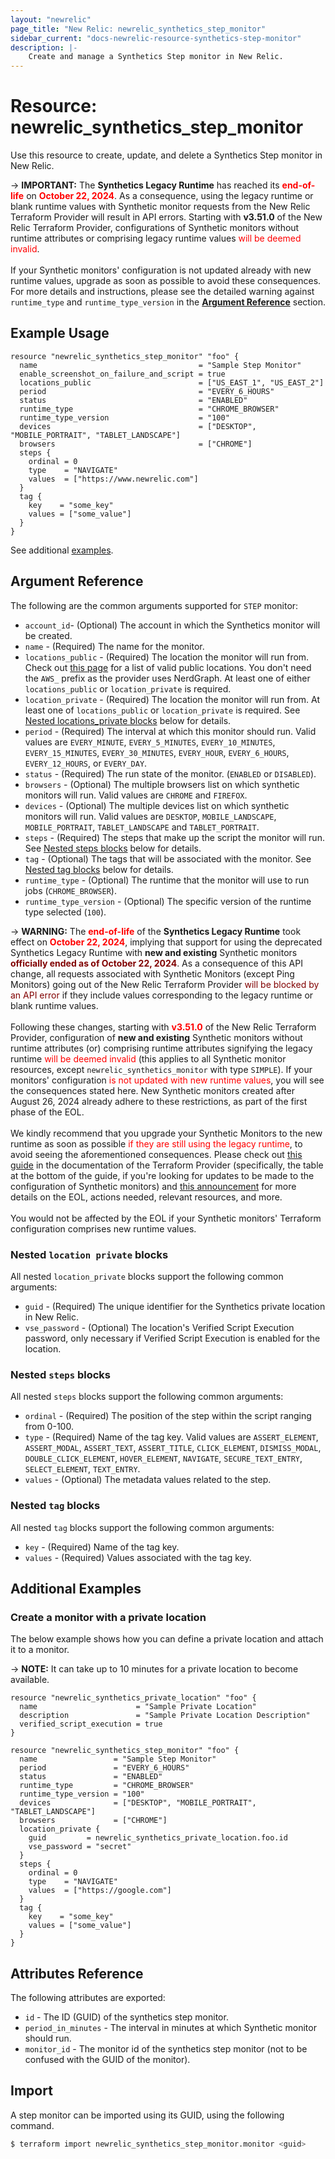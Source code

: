 ```yaml
---
layout: "newrelic"
page_title: "New Relic: newrelic_synthetics_step_monitor"
sidebar_current: "docs-newrelic-resource-synthetics-step-monitor"
description: |-
    Create and manage a Synthetics Step monitor in New Relic.
---
```


# Resource: newrelic\_synthetics\_step\_monitor

Use this resource to create, update, and delete a Synthetics Step monitor in New Relic.

-> **IMPORTANT:**  The **Synthetics Legacy Runtime** has reached its <b style="color:red;">end-of-life</b> on <b style="color:red;">October 22, 2024</b>. As a consequence, using the legacy runtime or blank runtime values with Synthetic monitor requests from the New Relic Terraform Provider will result in API errors. Starting with **v3.51.0** of the New Relic Terraform Provider, configurations of Synthetic monitors without runtime attributes or comprising legacy runtime values <span style="color:red;">will be deemed invalid</span>. 
<br><br>
If your Synthetic monitors' configuration is not updated already with new runtime values, upgrade as soon as possible to avoid these consequences. For more details and instructions, please see the detailed warning against `runtime_type` and `runtime_type_version` in the [**Argument Reference**](#runtime_type) section.

## Example Usage

```hcl
resource "newrelic_synthetics_step_monitor" "foo" {
  name                                    = "Sample Step Monitor"
  enable_screenshot_on_failure_and_script = true
  locations_public                        = ["US_EAST_1", "US_EAST_2"]
  period                                  = "EVERY_6_HOURS"
  status                                  = "ENABLED"
  runtime_type                            = "CHROME_BROWSER"
  runtime_type_version                    = "100"
  devices                                 = ["DESKTOP", "MOBILE_PORTRAIT", "TABLET_LANDSCAPE"]
  browsers                                = ["CHROME"]
  steps {
    ordinal = 0
    type    = "NAVIGATE"
    values  = ["https://www.newrelic.com"]
  }
  tag {
    key    = "some_key"
    values = ["some_value"]
  }
}
```
See additional [examples](#additional-examples).

## Argument Reference

The following are the common arguments supported for `STEP` monitor:

* `account_id`- (Optional) The account in which the Synthetics monitor will be created.
* `name` - (Required) The name for the monitor.
* `locations_public` - (Required) The location the monitor will run from. Check out [this page](https://docs.newrelic.com/docs/synthetics/synthetic-monitoring/administration/synthetic-public-minion-ips/) for a list of valid public locations. You don't need the `AWS_` prefix as the provider uses NerdGraph. At least one of either `locations_public` or `location_private` is required.
* `location_private` - (Required) The location the monitor will run from. At least one of `locations_public` or `location_private` is required. See [Nested locations_private blocks](#nested-locations-private-blocks) below for details.
* `period` - (Required) The interval at which this monitor should run. Valid values are `EVERY_MINUTE`, `EVERY_5_MINUTES`, `EVERY_10_MINUTES`, `EVERY_15_MINUTES`, `EVERY_30_MINUTES`, `EVERY_HOUR`, `EVERY_6_HOURS`, `EVERY_12_HOURS`, or `EVERY_DAY`.
* `status` - (Required) The run state of the monitor. (`ENABLED` or `DISABLED`).
* `browsers` - (Optional) The multiple browsers list on which synthetic monitors will run. Valid values are `CHROME` and `FIREFOX`.
* `devices` - (Optional) The multiple devices list on which synthetic monitors will run. Valid values are `DESKTOP`, `MOBILE_LANDSCAPE`, `MOBILE_PORTRAIT`, `TABLET_LANDSCAPE` and `TABLET_PORTRAIT`.
* `steps` - (Required) The steps that make up the script the monitor will run. See [Nested steps blocks](#nested-steps-blocks) below for details.
* `tag` - (Optional) The tags that will be associated with the monitor. See [Nested tag blocks](#nested-tag-blocks) below for details.
* `runtime_type` - (Optional) The runtime that the monitor will use to run jobs (`CHROME_BROWSER`).
* `runtime_type_version` - (Optional) The specific version of the runtime type selected (`100`).

-> **WARNING:**  The <b style="color:red;">end-of-life</b> of the **Synthetics Legacy Runtime** took effect on <b style="color:red;">October 22, 2024</b>, implying that support for using the deprecated Synthetics Legacy Runtime with **new and existing** Synthetic monitors <b style="color:maroon;">officially ended as of October 22, 2024</b>. As a consequence of this API change, all requests associated with Synthetic Monitors (except Ping Monitors) going out of the New Relic Terraform Provider <span style="color:maroon;">will be blocked by an API error</span> if they include values corresponding to the legacy runtime or blank runtime values.
<br><br>
Following these changes, starting with <b style="color:red;">v3.51.0</b> of the New Relic Terraform Provider, configuration of **new and existing** Synthetic monitors without runtime attributes (or) comprising runtime attributes signifying the legacy runtime <span style="color:red;">will be deemed invalid</span> (this applies to all Synthetic monitor resources, except `newrelic_synthetics_monitor` with type `SIMPLE`). If your monitors' configuration <span style="color:red;">is not updated with new runtime values</span>, you will see the consequences stated here. New Synthetic monitors created after August 26, 2024 already adhere to these restrictions, as part of the first phase of the EOL.
<br><br>
We kindly recommend that you upgrade your Synthetic Monitors to the new runtime as soon as possible <span style="color:red;">if they are still using the legacy runtime</span>, to avoid seeing the aforementioned consequences. Please check out [this guide](https://registry.terraform.io/providers/newrelic/newrelic/latest/docs/guides/synthetics_legacy_runtime_eol_migration_guide) in the documentation of the Terraform Provider (specifically, the table at the bottom of the guide, if you're looking for updates to be made to the configuration of Synthetic monitors) and [this announcement](https://forum.newrelic.com/s/hubtopic/aAXPh0000001brxOAA/upcoming-endoflife-legacy-synthetics-runtimes-and-cpm) for more details on the EOL, actions needed, relevant resources, and more.
<br><br>
You would not be affected by the EOL if your Synthetic monitors' Terraform configuration comprises new runtime values.

### Nested `location private` blocks

All nested `location_private` blocks support the following common arguments:

* `guid` - (Required) The unique identifier for the Synthetics private location in New Relic.
* `vse_password` - (Optional) The location's Verified Script Execution password, only necessary if Verified Script Execution is enabled for the location.

### Nested `steps` blocks

All nested `steps` blocks support the following common arguments:

* `ordinal` - (Required) The position of the step within the script ranging from 0-100.
* `type` - (Required) Name of the tag key. Valid values are `ASSERT_ELEMENT`, `ASSERT_MODAL`, `ASSERT_TEXT`, `ASSERT_TITLE`, `CLICK_ELEMENT`, `DISMISS_MODAL`, `DOUBLE_CLICK_ELEMENT`, `HOVER_ELEMENT`, `NAVIGATE`, `SECURE_TEXT_ENTRY`, `SELECT_ELEMENT`, `TEXT_ENTRY`.
* `values` - (Optional) The metadata values related to the step.

### Nested `tag` blocks

All nested `tag` blocks support the following common arguments:

* `key` - (Required) Name of the tag key.
* `values` - (Required) Values associated with the tag key.

## Additional Examples

### Create a monitor with a private location

The below example shows how you can define a private location and attach it to a monitor.

-> **NOTE:** It can take up to 10 minutes for a private location to become available.

```hcl
resource "newrelic_synthetics_private_location" "foo" {
  name                      = "Sample Private Location"
  description               = "Sample Private Location Description"
  verified_script_execution = true
}

resource "newrelic_synthetics_step_monitor" "foo" {
  name                 = "Sample Step Monitor"
  period               = "EVERY_6_HOURS"
  status               = "ENABLED"
  runtime_type         = "CHROME_BROWSER"
  runtime_type_version = "100"
  devices              = ["DESKTOP", "MOBILE_PORTRAIT", "TABLET_LANDSCAPE"]
  browsers             = ["CHROME"]
  location_private {
    guid         = newrelic_synthetics_private_location.foo.id
    vse_password = "secret"
  }
  steps {
    ordinal = 0
    type    = "NAVIGATE"
    values  = ["https://google.com"]
  }
  tag {
    key    = "some_key"
    values = ["some_value"]
  }
}
```
## Attributes Reference

The following attributes are exported:

* `id` - The ID (GUID) of the synthetics step monitor.
* `period_in_minutes` - The interval in minutes at which Synthetic monitor should run.
* `monitor_id` - The monitor id of the synthetics step monitor (not to be confused with the GUID of the monitor).

## Import

A step monitor can be imported using its GUID, using the following command.

```bash
$ terraform import newrelic_synthetics_step_monitor.monitor <guid>
```
